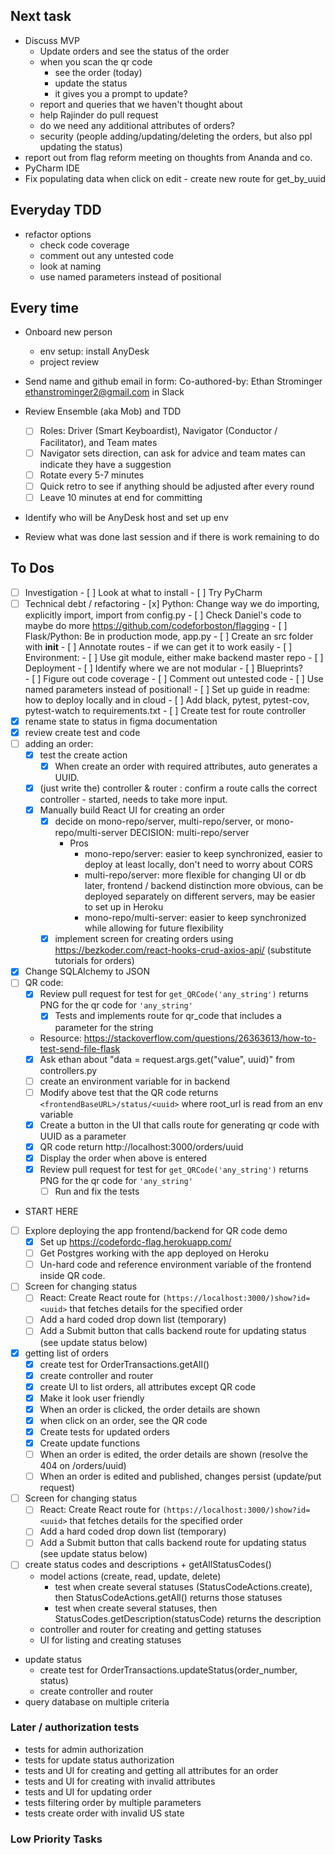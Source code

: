 ## Next task

- Discuss MVP
  - Update orders and see the status of the order
  - when you scan the qr code
    - see the order (today)
    - update the status
    - it gives you a prompt to update?
  - report and queries that we haven't thought about
  - help Rajinder do pull request
  - do we need any additional attributes of orders?
  - security (people adding/updating/deleting the orders, but also ppl updating the status)
- report out from flag reform meeting on thoughts from Ananda and co.
- PyCharm IDE
- Fix populating data when click on edit - create new route for get_by_uuid

## Everyday TDD

- refactor options
  - check code coverage
  - comment out any untested code
  - look at naming
  - use named parameters instead of positional

## Every time

- Onboard new person
  - env setup: install AnyDesk
  - project review
- Send name and github email in form: Co-authored-by: Ethan Strominger <ethanstrominger2@gmail.com> in Slack
- Review Ensemble (aka Mob) and TDD
  - [ ] Roles: Driver (Smart Keyboardist), Navigator (Conductor / Facilitator), and Team mates
  - [ ] Navigator sets direction, can ask for advice and team mates can indicate they have a suggestion
  - [ ] Rotate every 5-7 minutes
  - [ ] Quick retro to see if anything should be adjusted after every round
  - [ ] Leave 10 minutes at end for committing
- Identify who will be AnyDesk host and set up env

- Review what was done last session and if there is work remaining to do

## To Dos

- [ ] Investigation - [ ] Look at what to install - [ ] Try PyCharm
- [ ] Technical debt / refactoring - [x] Python: Change way we do importing, explicitly import, import from config.py - [ ] Check Daniel's code to maybe do more https://github.com/codeforboston/flagging - [ ] Flask/Python: Be in production mode, app.py - [ ] Create an src folder with **init** - [ ] Annotate routes - if we can get it to work easily - [ ] Environment: - [ ] Use git module, either make backend master repo - [ ] Deployment - [ ] Identify where we are not modular - [ ] Blueprints?  
       - [ ] Figure out code coverage - [ ] Comment out untested code - [ ] Use named parameters instead of positional! - [ ] Set up guide in readme: how to deploy locally and in cloud - [ ] Add black, pytest, pytest-cov, pytest-watch to requirements.txt - [ ] Create test for route controller
- [x] rename state to status in figma documentation
- [x] review create test and code
- [ ] adding an order:
  - [x] test the create action
    - [x] When create an order with required attributes, auto generates a UUID.
  - [x] (just write the) controller & router : confirm a route calls the correct controller - started, needs to take more input.
  - [x] Manually build React UI for creating an order
    - [x] decide on mono-repo/server, multi-repo/server, or mono-repo/multi-server
          DECISION: multi-repo/server
      - Pros
        - mono-repo/server: easier to keep synchronized, easier to deploy at least locally, don't need to worry about CORS
        - multi-repo/server: more flexible for changing UI or db later, frontend / backend distinction more obvious, can be deployed separately on different servers, may be easier to set up in Heroku
        - mono-repo/multi-server: easier to keep synchronized while allowing for future flexibility
    - [x] implement screen for creating orders using https://bezkoder.com/react-hooks-crud-axios-api/ (substitute tutorials for orders)
- [x] Change SQLAlchemy to JSON
- [ ] QR code:
  - [x] Review pull request for test for `get_QRCode('any_string')` returns PNG for the qr code for `'any_string'`
    - [x] Tests and implements route for qr_code that includes a parameter for the string
  - Resource: https://stackoverflow.com/questions/26363613/how-to-test-send-file-flask
  - [x] Ask ethan about "data = request.args.get("value", uuid)" from controllers.py
  - [ ] create an environment variable for <frontendBaseURL> in backend
  - [ ] Modify above test that the QR code returns `<frontendBaseURL>/status/<uuid>` where root_url is read from an env variable
  - [x] Create a button in the UI that calls route for generating qr code with UUID as a parameter
  - [x] QR code return http://localhost:3000/orders/uuid
  - [x] Display the order when above is entered
  - [x] Review pull request for test for `get_QRCode('any_string')` returns PNG for the qr code for `'any_string'`
    - [ ] Run and fix the tests
- START HERE
- [ ] Explore deploying the app frontend/backend for QR code demo
  - [x] Set up https://codefordc-flag.herokuapp.com/
  - [ ] Get Postgres working with the app deployed on Heroku
  - [ ] Un-hard code and reference environment variable <frontendBaseURL> of the frontend inside QR code.
- [ ] Screen for changing status
  - [ ] React: Create React route for `(https://localhost:3000/)show?id=<uuid>` that fetches details for the specified order
  - [ ] Add a hard coded drop down list (temporary)
  - [ ] Add a Submit button that calls backend route for updating status (see update status below)
- [x] getting list of orders
  - [x] create test for OrderTransactions.getAll()
  - [x] create controller and router
  - [x] create UI to list orders, all attributes except QR code
  - [x] Make it look user friendly
  - [x] When an order is clicked, the order details are shown
  - [x] when click on an order, see the QR code
  - [x] Create tests for updated orders
  - [x] Create update functions
  - [ ] When an order is edited, the order details are shown (resolve the 404 on /orders/uuid)
  - [ ] When an order is edited and published, changes persist (update/put request)
- [ ] Screen for changing status
  - [ ] React: Create React route for `(https://localhost:3000/)show?id=<uuid>` that fetches details for the specified order
  - [ ] Add a hard coded drop down list (temporary)
  - [ ] Add a Submit button that calls backend route for updating status (see update status below)
- [ ] create status codes and descriptions + getAllStatusCodes()
  - model actions (create, read, update, delete)
    - test when create several statuses (StatusCodeActions.create), then StatusCodeActions.getAll() returns those statuses
    - test when create several statuses, then StatusCodes.getDescription(statusCode) returns the description
  - controller and router for creating and getting statuses
  - UI for listing and creating statuses
- update status
  - create test for OrderTransactions.updateStatus(order_number, status)
  - create controller and router
- query database on multiple criteria

### Later / authorization tests

- tests for admin authorization
- tests for update status authorization
- tests and UI for creating and getting all attributes for an order
- tests and UI for creating with invalid attributes
- tests and UI for updating order
- tests filtering order by multiple parameters
- tests create order with invalid US state

### Low Priority Tasks
